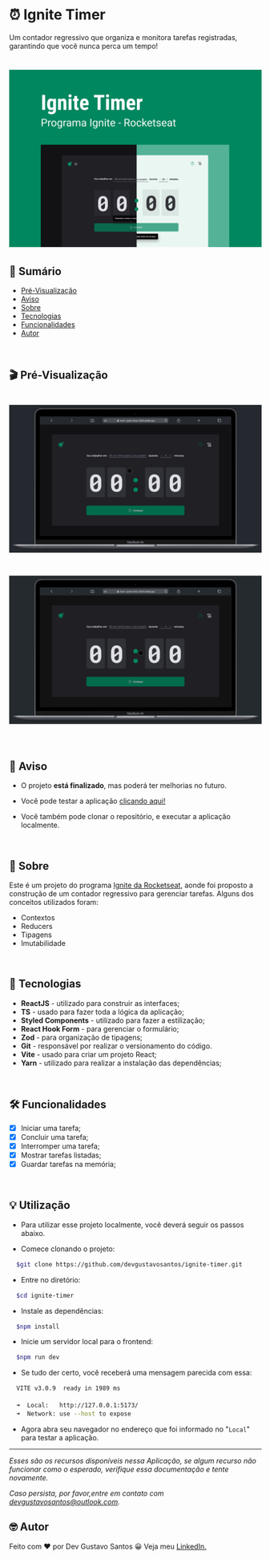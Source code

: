 # ⏰ Ignite Timer

Um contador regressivo que organiza e monitora tarefas registradas, garantindo que você nunca perca um tempo!

<h1 align="center">
    <img src="./public/cover.jpg" alt="Capa do projeto">
</h1>

## 📖 Sumário

- [Pré-Visualização](#clapper-pré-visualização)
- [Aviso](#loudspeaker-aviso)
- [Sobre](#memo-sobre)
- [Tecnologias](#floppy_disk-tecnologias)
- [Funcionalidades](#hammer-funcionalidades)
- [Autor](#nerd_face-autor)

</br>

## 🎬 Pré-Visualização

<h1 align="center">
  <img src="./public/preview1.gif" alt="gif da pré-visualização">
</h1>

<h1 align="center">
  <img src="./public/preview2.gif" alt="gif da pré-visualização">
</h1>

</br>

## 📢 Aviso

- O projeto **está finalizado**, mas poderá ter melhorias no futuro.

- Você pode testar a aplicação [clicando aqui!](https://main--ignite-timer-2024.netlify.app/)

- Você também pode clonar o repositório, e executar a aplicação localmente.

</br>

## 📝 Sobre

Este é um projeto do programa [Ignite da Rocketseat](https://www.rocketseat.com.br/formacao/react), aonde foi proposto a construção de um contador regressivo para gerenciar tarefas.
Alguns dos conceitos utilizados foram:
- Contextos
- Reducers
- Tipagens
- Imutabilidade

</br>

## 💾 Tecnologias

- **ReactJS** - utilizado para construir as interfaces;
- **TS** - usado para fazer toda a lógica da aplicação;
- **Styled Components** - utilizado para fazer a estilização;
- **React Hook Form** - para gerenciar o formulário;
- **Zod** - para organização de tipagens;
- **Git** - responsável por realizar o versionamento do código.
- **Vite** - usado para criar um projeto React;
- **Yarn** - utilizado para realizar a instalação das dependências;

</br>

## 🛠️ Funcionalidades

- [x] Iniciar uma tarefa;
- [x] Concluir uma tarefa;
- [x] Interromper uma tarefa;
- [x] Mostrar tarefas listadas;
- [x] Guardar tarefas na memória;

</br>

## 💡 Utilização

- Para utilizar esse projeto localmente, você deverá seguir os passos abaixo.

- Comece clonando o projeto:

```bash
  $git clone https://github.com/devgustavosantos/ignite-timer.git
```

- Entre no diretório:

```bash
  $cd ignite-timer
```

- Instale as dependências:

```bash
  $npm install
```

- Inicie um servidor local para o frontend:

```bash
  $npm run dev
```

- Se tudo der certo, você receberá uma mensagem parecida com essa:

```bash
  VITE v3.0.9  ready in 1989 ms

  ➜  Local:   http://127.0.0.1:5173/
  ➜  Network: use --host to expose
```

- Agora abra seu navegador no endereço que foi informado no "`Local`" para testar a aplicação.

---

_Esses são os recursos disponíveis nessa Aplicação, se algum recurso não funcionar como o esperado, verifique essa documentação e tente novamente._

_Caso persista, por favor,entre em contato com [devgustavosantos@outlook.com](mailto:devgustavosantos@outlook.com)._

## 🤓 Autor

Feito com ❤️ por Dev Gustavo Santos 😀 Veja meu [LinkedIn.](https://www.linkedin.com/in/devgustavosantos/)
